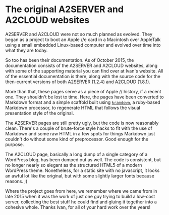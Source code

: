 # The original A2SERVER and A2CLOUD websites

A2SERVER and A2CLOUD were not so much planned as evolved.  They began as a
project to boot an Apple //e card in a Macintosh over AppleTalk using a small
embedded Linux-based computer and evolved over time into what they are today.

So too has been their documentation.  As of October 2015, the documentation
consists of the A2SERVER and A2CLOUD websites, along with some of the
supporting material you can find over at Ivan's website.  All of the essential
documentation is there, along with the source code for the then-current
versions of both A2SERVER (1.2.4) and A2CLOUD (1.8.1).

More than that, these pages serve as a piece of Apple // history, if a recent
one.  They shouldn't be lost to time.  Here, the pages have been converted to
Markdown format and a simple scaffold built using [`kramdown`](), a ruby-based
Markdown processor, to regenerate HTML that follows the visual presentation
style of the original.

The A2SERVER pages are still pretty ugly, but the code is now reasonably
clean.  There's a couple of brute-force style hacks to fit with the use of
Markdown and some raw HTML in a few spots for things Markdown just couldn't
do without some kind of preprocessor.  Good enough for the purpose.

The A2CLOUD page, basically a long dump of a single category of a WordPress
blog, has been dumped out as well.  The code is consistent, but no longer
nearly so elegant as the structured HTML5 of a modern WordPress theme.
Nonetheless, for a static site with no javascript, it looks an awful lot like
the original, but with some slightly larger fonts because reasons.  ;)

Where the project goes from here, we remember where we came from in late 2015
when it was the work of just one guy trying to build a low-cost server,
collecting the best stuff he could find and gluing it together into a cohesive
whole.  Thanks Ivan, for all of your hard work over the years!

[kramdown]: http://kramdown.gettalong.org/
